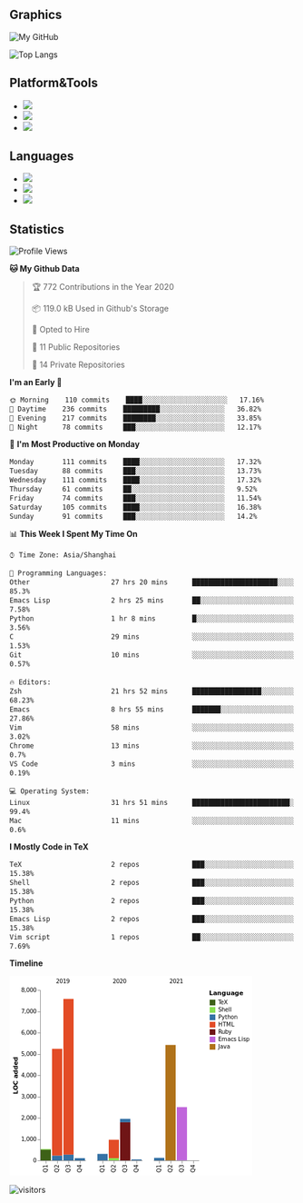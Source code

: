 ## Graphics

![My GitHub](https://github-readme-stats.vercel.app/api?username=SteamedFish&count_private=true&show_icons=true&theme=buefy&include_all_commits=false)

![Top Langs](https://github-readme-stats.vercel.app/api/top-langs/?username=SteamedFish&theme=buefy&hide=ruby&count_private=true&show_icons=true&layout=compact)

## Platform&Tools

* [![](https://img.shields.io/badge/ArchLinux--purple?style=flat-square&logo=ArchLinux)](https://www.archlinux.org/)
* [![](https://img.shields.io/badge/Gentoo-testing-purple?style=flat-square&logo=Gentoo)](https://www.gentoo.org/)
* [![](https://img.shields.io/badge/Doom%20Emacs-28-blue?style=flat-square&logo=Gnu%20emacs&logoColor=white)](https://www.gnu.org/software/emacs/)

## Languages

* [![](https://img.shields.io/badge/-Python-3776AB?style=flat-square&logo=python&logoColor=white)](https://www.python.org/)
* [![](https://img.shields.io/badge/-Bash-00ADD8?style=flat-square&logo=Gnu-bash&logoColor=white)](https://www.gnu.org/software/bash/)
* [![](https://img.shields.io/badge/-Go-00ADD8?style=flat-square&logo=go&logoColor=white)](https://golang.org/)

## Statistics

<!--START_SECTION:waka-->
![Profile Views](http://img.shields.io/badge/Profile%20Views-7-blue)

**🐱 My Github Data** 

> 🏆 772 Contributions in the Year 2020
 > 
> 📦 119.0 kB Used in Github's Storage 
 > 
> 💼 Opted to Hire
 > 
> 📜 11 Public Repositories
 > 
> 🔑 14 Private Repositories 

**I'm an Early 🐤** 

```text
🌞 Morning    110 commits    ████░░░░░░░░░░░░░░░░░░░░░   17.16% 
🌆 Daytime    236 commits    █████████░░░░░░░░░░░░░░░░   36.82% 
🌃 Evening    217 commits    ████████░░░░░░░░░░░░░░░░░   33.85% 
🌙 Night      78 commits     ███░░░░░░░░░░░░░░░░░░░░░░   12.17%

```
📅 **I'm Most Productive on Monday** 

```text
Monday       111 commits    ████░░░░░░░░░░░░░░░░░░░░░   17.32% 
Tuesday      88 commits     ███░░░░░░░░░░░░░░░░░░░░░░   13.73% 
Wednesday    111 commits    ████░░░░░░░░░░░░░░░░░░░░░   17.32% 
Thursday     61 commits     ██░░░░░░░░░░░░░░░░░░░░░░░   9.52% 
Friday       74 commits     ███░░░░░░░░░░░░░░░░░░░░░░   11.54% 
Saturday     105 commits    ████░░░░░░░░░░░░░░░░░░░░░   16.38% 
Sunday       91 commits     ███░░░░░░░░░░░░░░░░░░░░░░   14.2%

```


📊 **This Week I Spent My Time On** 

```text
⌚︎ Time Zone: Asia/Shanghai

💬 Programming Languages: 
Other                    27 hrs 20 mins      █████████████████████░░░░   85.3% 
Emacs Lisp               2 hrs 25 mins       ██░░░░░░░░░░░░░░░░░░░░░░░   7.58% 
Python                   1 hr 8 mins         █░░░░░░░░░░░░░░░░░░░░░░░░   3.56% 
C                        29 mins             ░░░░░░░░░░░░░░░░░░░░░░░░░   1.53% 
Git                      10 mins             ░░░░░░░░░░░░░░░░░░░░░░░░░   0.57%

🔥 Editors: 
Zsh                      21 hrs 52 mins      █████████████████░░░░░░░░   68.23% 
Emacs                    8 hrs 55 mins       ███████░░░░░░░░░░░░░░░░░░   27.86% 
Vim                      58 mins             ░░░░░░░░░░░░░░░░░░░░░░░░░   3.02% 
Chrome                   13 mins             ░░░░░░░░░░░░░░░░░░░░░░░░░   0.7% 
VS Code                  3 mins              ░░░░░░░░░░░░░░░░░░░░░░░░░   0.19%

💻 Operating System: 
Linux                    31 hrs 51 mins      ████████████████████████░   99.4% 
Mac                      11 mins             ░░░░░░░░░░░░░░░░░░░░░░░░░   0.6%

```

**I Mostly Code in TeX** 

```text
TeX                      2 repos             ███░░░░░░░░░░░░░░░░░░░░░░   15.38% 
Shell                    2 repos             ███░░░░░░░░░░░░░░░░░░░░░░   15.38% 
Python                   2 repos             ███░░░░░░░░░░░░░░░░░░░░░░   15.38% 
Emacs Lisp               2 repos             ███░░░░░░░░░░░░░░░░░░░░░░   15.38% 
Vim script               1 repos             ██░░░░░░░░░░░░░░░░░░░░░░░   7.69%

```


**Timeline**

![Chart not found](https://github.com/SteamedFish/SteamedFish/blob/master/charts/bar_graph.png) 


<!--END_SECTION:waka-->

![visitors](https://visitor-badge.laobi.icu/badge?page_id=SteamedFish.SteamedFish)
